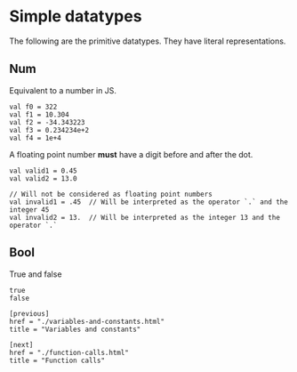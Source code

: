 # Simple datatypes

The following are the primitive datatypes. They have literal representations.

## Num

Equivalent to a number in JS.

```misti
val f0 = 322
val f1 = 10.304
val f2 = -34.343223
val f3 = 0.234234e+2
val f4 = 1e+4
```

A floating point number __must__ have a digit before and after the dot.

```misti
val valid1 = 0.45
val valid2 = 13.0

// Will not be considered as floating point numbers
val invalid1 = .45  // Will be interpreted as the operator `.` and the integer 45
val invalid2 = 13.  // Will be interpreted as the integer 13 and the operator `.`
```

## Bool

True and false

```
true
false
```

```nav
[previous]
href = "./variables-and-constants.html"
title = "Variables and constants"

[next]
href = "./function-calls.html"
title = "Function calls"
```

